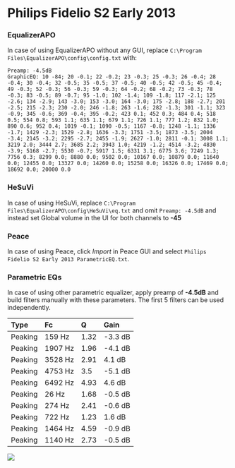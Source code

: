# Philips Fidelio S2 Early 2013

### EqualizerAPO
In case of using EqualizerAPO without any GUI, replace `C:\Program Files\EqualizerAPO\config\config.txt`
with:
```
Preamp: -4.5dB
GraphicEQ: 10 -84; 20 -0.1; 22 -0.2; 23 -0.3; 25 -0.3; 26 -0.4; 28 -0.4; 30 -0.4; 32 -0.5; 35 -0.5; 37 -0.5; 40 -0.5; 42 -0.5; 45 -0.4; 49 -0.3; 52 -0.3; 56 -0.3; 59 -0.3; 64 -0.2; 68 -0.2; 73 -0.3; 78 -0.3; 83 -0.5; 89 -0.7; 95 -1.0; 102 -1.4; 109 -1.8; 117 -2.1; 125 -2.6; 134 -2.9; 143 -3.0; 153 -3.0; 164 -3.0; 175 -2.8; 188 -2.7; 201 -2.5; 215 -2.3; 230 -2.0; 246 -1.8; 263 -1.6; 282 -1.3; 301 -1.1; 323 -0.9; 345 -0.6; 369 -0.4; 395 -0.2; 423 0.1; 452 0.3; 484 0.4; 518 0.5; 554 0.8; 593 1.1; 635 1.1; 679 1.1; 726 1.1; 777 1.2; 832 1.0; 890 0.6; 952 0.4; 1019 -0.1; 1090 -0.5; 1167 -0.8; 1248 -1.1; 1336 -1.7; 1429 -2.3; 1529 -2.8; 1636 -3.3; 1751 -3.5; 1873 -3.5; 2004 -3.4; 2145 -3.2; 2295 -2.7; 2455 -1.9; 2627 -1.0; 2811 -0.1; 3008 1.1; 3219 2.0; 3444 2.7; 3685 2.2; 3943 1.0; 4219 -1.2; 4514 -3.2; 4830 -3.9; 5168 -2.7; 5530 -0.7; 5917 1.5; 6331 3.1; 6775 3.6; 7249 1.3; 7756 0.3; 8299 0.0; 8880 0.0; 9502 0.0; 10167 0.0; 10879 0.0; 11640 0.0; 12455 0.0; 13327 0.0; 14260 0.0; 15258 0.0; 16326 0.0; 17469 0.0; 18692 0.0; 20000 0.0
```

### HeSuVi
In case of using HeSuVi, replace `C:\Program Files\EqualizerAPO\config\HeSuVi\eq.txt` and omit `Preamp:
-4.5dB` and instead set Global volume in the UI for both channels to **-45**

### Peace
In case of using Peace, click *Import* in Peace GUI and select `Philips Fidelio S2 Early 2013 ParametricEQ.txt`.

### Parametric EQs
In case of using other parametric equalizer, apply preamp of **-4.5dB** and build filters manually with
these parameters. The first 5 filters can be used independently.

| Type    | Fc      |    Q | Gain    |
|:--------|:--------|:-----|:--------|
| Peaking | 159 Hz  | 1.32 | -3.3 dB |
| Peaking | 1907 Hz | 1.96 | -4.1 dB |
| Peaking | 3528 Hz | 2.91 | 4.1 dB  |
| Peaking | 4753 Hz | 3.5  | -5.1 dB |
| Peaking | 6492 Hz | 4.93 | 4.6 dB  |
| Peaking | 26 Hz   | 1.68 | -0.5 dB |
| Peaking | 274 Hz  | 2.41 | -0.6 dB |
| Peaking | 722 Hz  | 1.23 | 1.6 dB  |
| Peaking | 1464 Hz | 4.59 | -0.9 dB |
| Peaking | 1140 Hz | 2.73 | -0.5 dB |

![](https://raw.githubusercontent.com/jaakkopasanen/AutoEq/master/results/innerfidelity/sbaf-serious/Philips%20Fidelio%20S2%20Early%202013/Philips%20Fidelio%20S2%20Early%202013.png)